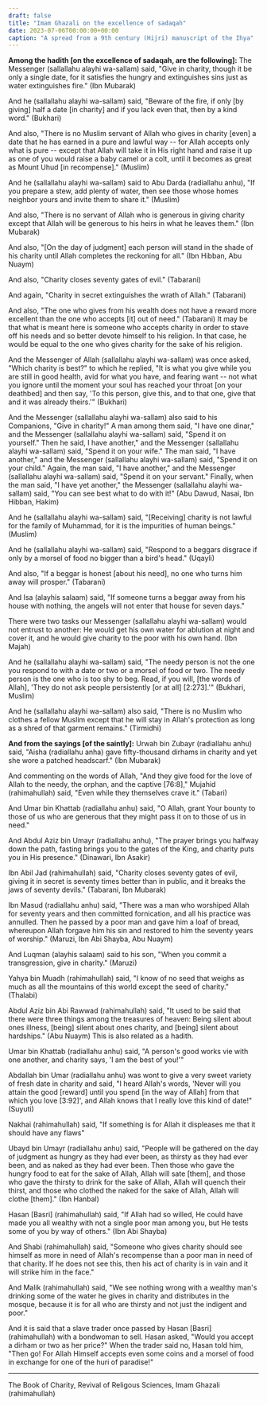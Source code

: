 ```yaml
---
draft: false
title: "Imam Ghazali on the excellence of sadaqah"
date: 2023-07-06T00:00:00+00:00
caption: "A spread from a 9th century (Hijri) manuscript of the Ihya"
---
```


**Among the hadith [on the excellence of sadaqah, are the following]:** The Messenger (sallallahu alayhi wa-sallam) said, "Give in charity, though it be only a single date, for it satisfies the hungry and extinguishes sins just as water extinguishes fire." (Ibn Mubarak)

And he (sallallahu alayhi wa-sallam) said, "Beware of the fire, if only [by giving] half a date [in charity] and if you lack even that, then by a kind word." (Bukhari)

And also, "There is no Muslim servant of Allah who gives in charity [even] a date that he has earned in a pure and lawful way -- for Allah accepts only what is pure -- except that Allah will take it in His right hand and raise it up as one of you would raise a baby camel or a colt, until it becomes as great as Mount Uhud [in recompense]." (Muslim)

And he (sallallahu alayhi wa-sallam) said to Abu Darda (radiallahu anhu), "If you prepare a stew, add plenty of water, then see those whose homes neighbor yours and invite them to share it." (Muslim)

And also, "There is no servant of Allah who is generous in giving charity except that Allah will be generous to his heirs in what he leaves them." (Ibn Mubarak)

And also, "[On the day of judgment] each person will stand in the shade of his charity until Allah completes the reckoning for all." (Ibn Hibban, Abu Nuaym)

And also, "Charity closes seventy gates of evil." (Tabarani)

And again, "Charity in secret extinguishes the wrath of Allah." (Tabarani)

And also, "The one who gives from his wealth does not have a reward more excellent than the one who accepts [it] out of need." (Tabarani) It may be that what is meant here is someone who accepts charity in order to stave off his needs and so better devote himself to his religion. In that case, he would be equal to the one who gives charity for the sake of his religion. 

And the Messenger of Allah (sallallahu alayhi wa-sallam) was once asked, "Which charity is best?" to which he replied, "It is what you give while you are still in good health, avid for what you have, and fearing want -- not what you ignore until the moment your soul has reached your throat [on your deathbed] and then say, 'To this person, give this, and to that one, give that and it was already theirs.'" (Bukhari)

And the Messenger (sallallahu alayhi wa-sallam) also said to his Companions, "Give in charity!" A man among them said, "I have one dinar," and the Messenger (sallallahu alayhi wa-sallam) said, "Spend it on yourself." Then he said, I have another," and the Messenger (sallallahu alayhi wa-sallam) said, "Spend it on your wife." The man said, "I have another," and the Messenger (sallallahu alayhi wa-sallam) said, "Spend it on your child." Again, the man said, "I have another," and the Messenger (sallallahu alayhi wa-sallam) said, "Spend it on your servant." Finally, when the man said, "I have yet another," the Messenger (sallallahu alayhi wa-sallam) said, "You can see best what to do with it!" (Abu Dawud, Nasai, Ibn Hibban, Hakim)

And he (sallallahu alayhi wa-sallam) said, "[Receiving] charity is not lawful for the family of Muhammad, for it is the impurities of human beings." (Muslim)

And he (sallallahu alayhi wa-sallam) said, "Respond to a beggars disgrace if only by a morsel of food no bigger than a bird's head." (Uqayli)

And also, "If a beggar is honest [about his need], no one who turns him away will prosper." (Tabarani)

And Isa (alayhis salaam) said, "If someone turns a beggar away from his house with nothing, the angels will not enter that house for seven days."

There were two tasks our Messenger (sallallahu alayhi wa-sallam) would not entrust to another: He would get his own water for ablution at night and cover it, and he would give charity to the poor with his own hand. (Ibn Majah)

And he (sallallahu alayhi wa-sallam) said, "The needy person is not the one you respond to with a date or two or a morsel of food or two. The needy person is the one who is too shy to beg. Read, if you will, [the words of Allah], 'They do not ask people persistently [or at all] [2:273].'" (Bukhari, Muslim)

And he (sallallahu alayhi wa-sallam) also said, "There is no Muslim who clothes a fellow Muslim except that he will stay in Allah's protection as long as a shred of that garment remains." (Tirmidhi)

**And from the sayings [of the saintly]:** Urwah bin Zubayr (radiallahu anhu) said, "Aisha (radiallahu anha) gave fifty-thousand dirhams in charity and yet she wore a patched headscarf." (Ibn Mubarak)

And commenting on the words of Allah, "And they give food for the love of Allah to the needy, the orphan, and the captive [76:8]," Mujahid (rahimahullah) said, "Even while they themselves crave it." (Tabari)

And Umar bin Khattab (radiallahu anhu) said, "O Allah, grant Your bounty to those of us who are generous that they might pass it on to those of us in need."

And Abdul Aziz bin Umayr (radiallahu anhu), "The prayer brings you halfway down the path, fasting brings you to the gates of the King, and charity puts you in His presence." (Dinawari, Ibn Asakir)

Ibn Abil Jad (rahimahullah) said, "Charity closes seventy gates of evil, giving it in secret is seventy times better than in public, and it breaks the jaws of seventy devils." (Tabarani, Ibn Mubarak)

Ibn Masud (radiallahu anhu) said, "There was a man who worshiped Allah for seventy years and then committed fornication, and all his practice was annulled. Then he passed by a poor man and gave him a loaf of bread, whereupon Allah forgave him his sin and restored to him the seventy years of worship." (Maruzi, Ibn Abi Shayba, Abu Nuaym)

And Luqman (alayhis salaam) said to his son, "When you commit a transgression, give in charity." (Maruzi)

Yahya bin Muadh (rahimahullah) said, "I know of no seed that weighs as much as all the mountains of this world except the seed of charity." (Thalabi)

Abdul Aziz bin Abi Rawwad (rahimahullah) said, "It used to be said that there were three things among the treasures of heaven: Being silent about ones illness, [being] silent about ones charity, and [being] silent about hardships." (Abu Nuaym) This is also related as a hadith.

Umar bin Khattab (radiallahu anhu) said, "A person's good works vie with one another, and charity says, 'I am the best of you!'"

Abdallah bin Umar (radiallahu anhu) was wont to give a very sweet variety of fresh date in charity and said, "I heard Allah's words, 'Never will you attain the good [reward] until you spend [in the way of Allah] from that which you love [3:92]', and Allah knows that I really love this kind of date!" (Suyuti)

Nakhai (rahimahullah) said, "If something is for Allah it displeases me that it should have any flaws" 

Ubayd bin Umayr (radiallahu anhu) said, "People will be gathered on the day of judgment as hungry as they had ever been, as thirsty as they had ever been, and as naked as they had ever been. Then those who gave the hungry food to eat for the sake of Allah, Allah will sate [them], and those who gave the thirsty to drink for the sake of Allah, Allah will quench their thirst, and those who clothed the naked for the sake of Allah, Allah will clothe [them]." (Ibn Hanbal)

Hasan [Basri] (rahimahullah) said, "If Allah had so willed, He could have made you all wealthy with not a single poor man among you, but He tests some of you by way of others." (Ibn Abi Shayba)

And Shabi (rahimahullah) said, "Someone who gives charity should see himself as more in need of Allah's recompense than a poor man in need of that charity. If he does not see this, then his act of charity is in vain and it will strike him in the face."

And Malik (rahimahullah) said, "We see nothing wrong with a wealthy man's drinking some of the water he gives in charity and distributes in the mosque, because it is for all who are thirsty and not just the indigent and poor."

And it is said that a slave trader once passed by Hasan [Basri] (rahimahullah) with a bondwoman to sell. Hasan asked, "Would you accept a dirham or two as her price?" When the trader said no, Hasan told him, "Then go! For Allah Himself accepts even some coins and a morsel of food in exchange for one of the huri of paradise!"

---

The Book of Charity, Revival of Religous Sciences, Imam Ghazali (rahimahullah)
